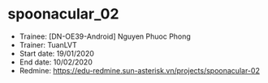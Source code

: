 # spoonacular_02
+ Trainee: [DN-OE39-Android] Nguyen Phuoc Phong
+ Trainer: TuanLVT
+ Start date: 19/01/2020
+ End date: 10/02/2020
+ Redmine: https://edu-redmine.sun-asterisk.vn/projects/spoonacular-02
